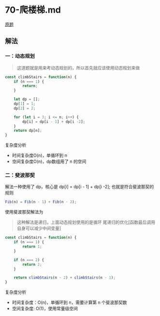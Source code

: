 # 70-爬楼梯.md

[原题](https://leetcode-cn.com/problems/climbing-stairs/solution/pa-lou-ti-by-leetcode/)


## 解法
### 一：动态规划
> 这道题就是用来考动态规划的，所以首先就应该使用动态规划来做
```js
const climbStairs = function(n) {
    if (n === 1) {
        return;
    }

    let dp = [];
    dp[1] = 1;
    dp[2] = 2;

    for (let i = 3; i <= n; i++) {
        dp[i] = dp[i - 1] + dp[i -2];
    }
    return dp[n];
}
```

复杂度分析
- 时间复杂度O(n)，单循环到 n
- 空间复杂度O(n)，dp数组用了 n 的空间

### 二：斐波那契
解法一种使用了 dp，核心是 dp[i] = dp[i - 1] + dp[i -2]; 也就是符合斐波那契的规则
```js
Fib(n) = Fib(n - 1) + Fib(n - 2);
```
使用斐波那契解法为
> 这种解法是递归，上面动态规划使用的是循环
> 尾递归的优化[函数最后调用自身可以减少中间变量]
```js
const climbStairs = function(n) {
    if (n === 1) {
        return 1;
    }

    if (n === 2) {
        return 2;
    }

    return climbStairs(n - 2) + climbStairs(n - 1);
}
```

复杂度分析
- 时间复杂度：O(n)，单循环到 n，需要计算第 n 个斐波那契数
- 空间复杂度: O(1)，使用常量级空间
